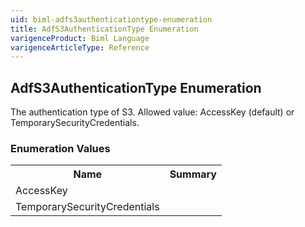 ```yaml
---
uid: biml-adfs3authenticationtype-enumeration
title: AdfS3AuthenticationType Enumeration
varigenceProduct: Biml Language
varigenceArticleType: Reference
---
```


## AdfS3AuthenticationType Enumeration<div class="LanguageSummary"><div class ="SummaryItem">The authentication type of S3. Allowed value: AccessKey (default) or TemporarySecurityCredentials.</div></div><div class="EnumValueGroup">### Enumeration Values<table id="EnumValue" class="MemberList"><tbody><tr><th class="MemberNameColumnHeader">Name</th><th class="MemberSummaryColumnHeader">Summary</th></tr><tr class="cd0"><td class="MemberName">AccessKey</td><td class="MemberSummary"></td></tr><tr class="cd1"><td class="MemberName">TemporarySecurityCredentials</td><td class="MemberSummary"></td></tr></tbody></table></div>